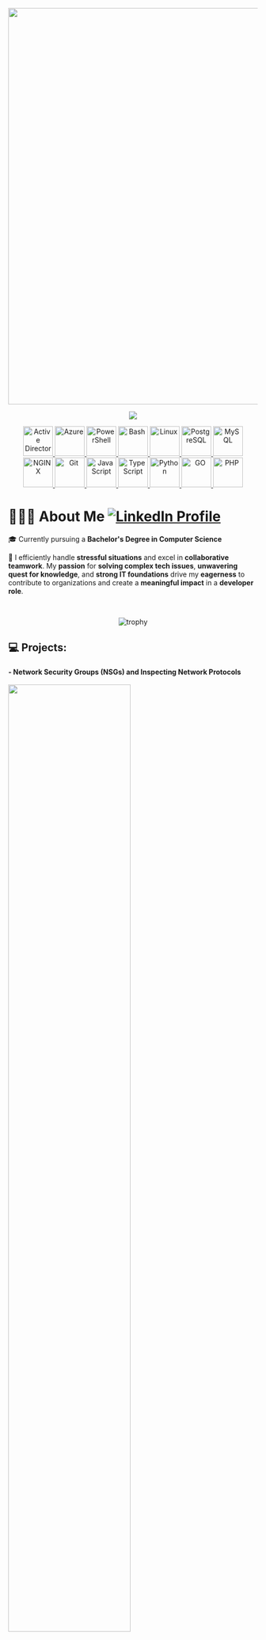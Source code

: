 <p align="center">

  <img width="800" src="https://github.com/SaboyaTech/SaboyaTech/assets/16430662/e8d343b5-8c7e-4762-90fd-978b95831499"/>

  <p align="center">
    <a href="https://www.linkedin.com/in/joseluissaboya/" target="_blank">
      <img src="https://media2.giphy.com/media/CC2bHlOXvHSY4j8Y42/200w.webp?cid=ecf05e47urmmj4zxz8bqxb2wzve8m7fsfimov5j33qa7f0kz&ep=v1_stickers_search&rid=200w.webp&ct=s" >
    </a>
  </p>

  <p align="center">
    <a href="https://learn.microsoft.com/en-us/windows-server/identity/ad-ds/get-started/virtual-dc/active-directory-domain-services-overview" target="_blank" rel="noreferrer">
      <img src="https://www.secsign.com/wp-content/uploads/2018/02/active-directory-logo-300x300.png" alt="Active Directory" width="60px" height="60px" />
    </a>
    <a href="https://azure.microsoft.com/en-in/" target="_blank" rel="noreferrer">
      <img src="https://cdn.jsdelivr.net/gh/devicons/devicon/icons/azure/azure-original-wordmark.svg" alt="Azure" width="60px" height="60px" />
    </a>
    <a href="https://learn.microsoft.com/en-us/powershell/" target="_blank" rel="noreferrer">
      <img src="https://raw.githubusercontent.com/gist/Xainey/d5bde7d01dcbac51ac951810e94313aa/raw/6c858c46726541b48ddaaebab29c41c07a196394/PowerShell.svg" alt="PowerShell" width="60px" height="60px" />
    </a>
    <a href="https://www.gnu.org/software/bash/" target="_blank" rel="noreferrer">
      <img src="https://cdn.jsdelivr.net/gh/devicons/devicon/icons/bash/bash-original.svg" alt="Bash" width="60px" height="60px" />
    </a>
    <a href="https://www.linuxfoundation.org/" target="_blank" rel="noreferrer">
      <img src="https://cdn.jsdelivr.net/gh/devicons/devicon/icons/linux/linux-original.svg" alt="Linux" width="60px" height="60px" />
    </a>
    <a href="https://www.postgresql.org/" target="_blank" rel="noreferrer">
      <img src="https://cdn.jsdelivr.net/gh/devicons/devicon/icons/postgresql/postgresql-original-wordmark.svg" alt="PostgreSQL" width="60px" height="60px" />
    </a>
    <a href="https://www.mysql.com/" target="_blank" rel="noreferrer">
      <img src="https://cdn.jsdelivr.net/gh/devicons/devicon/icons/mysql/mysql-original.svg" alt="MySQL" width="60px" height="60px" />
    </a>
    <a href="https://www.nginx.com/" target="_blank" rel="noreferrer">
      <img src="https://cdn.jsdelivr.net/gh/devicons/devicon/icons/nginx/nginx-original.svg" alt="NGINX" width="60px" height="60px" />
    </a>
    <a href="https://git-scm.com/" target="_blank" rel="noreferrer">
      <img src="https://cdn.jsdelivr.net/gh/devicons/devicon/icons/git/git-original-wordmark.svg" alt="Git" width="60px" height="60px" />
    </a>
    <a href="https://developer.mozilla.org/en-US/docs/Web/JavaScript" target="_blank" rel="noreferrer">
      <img src="https://cdn.jsdelivr.net/gh/devicons/devicon/icons/javascript/javascript-original.svg" alt="JavaScript" width="60px" height="60px" />
    </a>
    <a href="https://www.typescriptlang.org" target="_blank" rel="noreferrer">
      <img src="https://cdn.jsdelivr.net/gh/devicons/devicon/icons/typescript/typescript-original.svg" alt="TypeScript" width="60px" height="60px" />
    </a>
    <a href="https://www.python.org/" target="_blank" rel="noreferrer">
      <img src="https://cdn.jsdelivr.net/gh/devicons/devicon/icons/python/python-original-wordmark.svg" alt="Python" width="60px" height="60px" />
    </a>
    <a href="https://go.dev/" target="_blank" rel="noreferrer">
      <img src="https://cdn.jsdelivr.net/gh/devicons/devicon/icons/go/go-original-wordmark.svg" alt="GO" width="60px" height="60px" />
    </a>
    <a href="https://www.php.net/" target="_blank" rel="noreferrer">
      <img src="https://cdn.jsdelivr.net/gh/devicons/devicon/icons/php/php-original.svg"  alt="PHP" width="60px" height="60px"/>
    </a>
  </p>
</p>

<h1>👨🏻‍💻 About Me
  <a href="https://www.linkedin.com/in/joseluissaboya/">
    <img src="https://img.shields.io/badge/LinkedIn-Profile-blue?style=flat&logo=linkedin&logoColor=white" alt="LinkedIn Profile">
  </a>
</h1>

🎓 Currently pursuing a **Bachelor's Degree in Computer Science**

🚀 I efficiently handle **stressful situations** and excel in **collaborative teamwork**. My **passion** for **solving complex tech issues**, **unwavering quest for knowledge**, and **strong IT foundations** drive my **eagerness** to contribute to organizations and create a **meaningful impact** in a **developer role**.

<br  />

<div align="center">

  ![trophy](https://github-profile-trophy.vercel.app/?username=saboyatech&margin-w=4&column=6&title=MultiLanguage,Repositories,Experience,Commits,Issues,PullRequest&no-frame=true)
</div>

## 💻 Projects:

<h4>
  <a src="https://github.com/SaboyaTech/azure-network-protocols">
    - Network Security Groups (NSGs) and Inspecting Network Protocols
  </a>
  <br />
  <br />
  <img width="70%" src="https://raw.githubusercontent.com/SaboyaTech/azure-network-protocols/main/images/ubuntu-networking-overview.png" >
</h4>

<br  />

<h4>
  <a src="https://github.com/SaboyaTech/AD-Scripts">
    - PowerShell Script - Automate User Creation in Active Directory
  </a>
  <br />
  <br />
  <img width="70%" src="https://raw.githubusercontent.com/SaboyaTech/azure-active-directory-config/main/images/Screen%20Shot%202023-08-07%20at%2011.00.22%20PM.png" >
</h4>

<br  />

<h4>
  <a src="https://github.com/SaboyaTech/azure-active-directory-config">
    - Configuring On-premises Active Directory within Azure VMs
  </a>
  <br />
  <br />
  <img width="70%" src="https://raw.githubusercontent.com/SaboyaTech/azure-network-protocols/main/images/network-topology.png" >
</h4>

<br  />
<br  />
<p></p>

<p>
  <img width="446px"  align="left"  src="https://github-readme-stats.vercel.app/api?username=saboyatech&show_icons=true&locale=en&theme=tokyonight&include_all_commits=true&count_private=true" alt="saboyatech" />
</p>

<p>
  <img width="446px" align="center" src="https://github-readme-streak-stats.herokuapp.com/?user=saboyatech&theme=tokyonight" alt="saboyatech" />
</p>

<br  />
<br  />
<br  />
